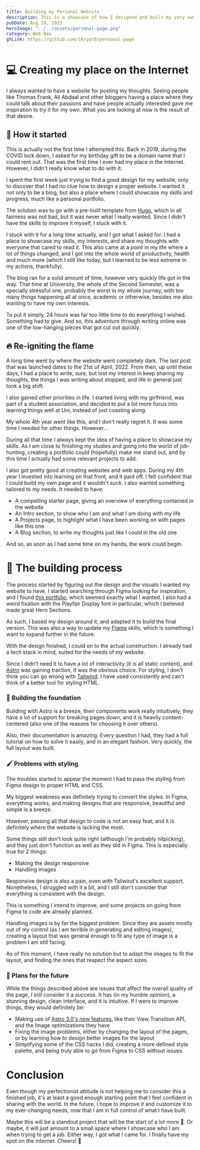 ```yaml
---
title: Building my Personal Website
description: This is a showcase of how I designed and built my very own website from scratch
pubDate: Aug 18, 2023
heroImage: "../../assets/personal-page.png"
category: Web Dev
ghLink: https://github.com/1Krypt0/personal-page
---
```


# 💻 Creating my place on the Internet

I always wanted to have a website for posting my thoughts. Seeing people like Thomas Frank, Ali Abdaal and other bloggers having a place where they could talk about their passions and have people actually interested gave me inspiration to try it for my own. What you are looking at now is the result of that desire.

## 🌱 How it started

This is actually not the first time I attempted this. Back in 2019, during the COVID lock down, I asked for my birthday gift to be a domain name that I could rent out. That was the first time I ever had my place in the internet. However, I didn't really know what to do with it.

I spent the first week just trying to find a good design for my website, only to discover that I had no clue how to design a proper website. I wanted it not only to be a blog, but also a place where I could showcase my skills and progress, much like a personal portfolio.

The solution was to go with a pre-built template from [Hugo](https://gohugo.io/), which in all fairness was not bad, but it was never what I really wanted. Since I didn't have the skills to improve it myself, I stuck with it.

I stuck with it for a long time actually, and I got what I asked for. I had a place to showcase my skills, my interests, and share my thoughts with everyone that cared to read it. This also came at a point in my life where a lot of things changed, and I got into the whole world of productivity, health and much more (which I still like today, but I learned to be less extreme in my actions, thankfully).

The blog ran for a solid amount of time, however very quickly life got in the way. That time at University, the whole of the Second Semester, was a specially stressful one, probably the worst in my whole journey, with too many things happening all at once, academic or otherwise, besides me also wanting to have my own interests.

To put it simply, 24 hours was far too little time to do everything I wished. Something had to give. And so, this adventure through writing online was one of the low-hanging pieces that got cut out quickly.

## 🔥 Re-igniting the flame

A long time went by where the website went completely dark. The last post that was launched dates to the 21st of April, 2022. From then, up until these days, I had a place to write, sure, but lost my interest in keep sharing my thoughts, the things I was writing about stopped, and life in general just took a big shift.

I also gained other priorities in life. I started living with my girlfriend, was part of a student association, and decided to put a lot more focus into learning things well at Uni, instead of just coasting along.

My whole 4th year went like this, and I don't really regret it. It was some time I needed for other things. However...

During all that time I always kept the idea of having a place to showcase my skills. As I am close to finishing my studies and going into the world of job-hunting, creating a portfolio could (hopefully) make me stand out, and by this time I actually had some relevant projects to add.

I also got pretty good at creating websites and web apps. During my 4th year I invested into learning on that front, and it paid off. I felt confident that I could build my own page and it wouldn't suck. I also wanted something tailored to my needs. It needed to have:

- A compelling starter page, giving an overview of everything contained in the website
- An Intro section, to show who I am and what I am doing with my life
- A Projects page, to highlight what I have been working on with pages like this one
- A Blog section, to write my thoughts just like I could in the old one

And so, as soon as I had some time on my hands, the work could begin.

# 🔨 The building process

The process started by figuring out the design and the visuals I wanted my website to have. I started searching through Figma looking for inspiration, and I found [this portfolio](https://www.figma.com/community/file/882879599442878081), which seemed exactly what I wanted. I also had a weird fixation with the Playfair Display font in particular, which I believed made great Hero Sections.

As such, I based my design around it, and adapted it to build the final version. This was also a way to update my [Figma](https://www.figma.com/) skills, which is something I want to expand further in the future.

With the design finished, I could on to the actual construction. I already had a tech stack in mind, suited for the needs of my website.

Since I didn't need it to have a lot of interactivity (it is all static content), and [Astro](https://astro.build/) was gaining traction, it was the obvious choice. For styling, I don't think you can go wrong with [Tailwind](https://tailwindcss.com/). I have used consistently and can't think of a better tool for styling HTML.

### 🧱 Building the foundation

Building with Astro is a breeze, their components work really intuitively, they have a lot of support for breaking pages down, and it is heavily content-centered (also one of the reasons for choosing it over others).

Also, their documentation is amazing. Every question I had, they had a full tutorial on how to solve it easily, and in an elegant fashion. Very quickly, the full layout was built.

### 🖌 Problems with styling

The troubles started to appear the moment I had to pass the styling from Figma design to proper HTML and CSS.

My biggest weakness was definitely trying to convert the styles. In Figma, everything works, and making designs that are responsive, beautiful and simple is a breeze.

However, passing all that design to code is not an easy feat, and it is definitely where the website is lacking the most.

Some things still don't look quite right (although I'm probably nitpicking), and they just don't function as well as they did in Figma. This is especially true for 2 things:

- Making the design responsive
- Handling images

Responsive design is also a pain, even with Tailwind's excellent support. Nonetheless, I struggled with it a bit, and I still don't consider that everything is consistent with the design.

This is something I intend to improve, and some projects on going from Figma to code are already planned.

Handling images is by far the biggest problem. Since they are assets mostly out of my control (as I am terrible in generating and editing images), creating a layout that was general enough to fit any type of image is a problem I am still facing.

As of this moment, I have really no solution but to adapt the images to fit the layout, and finding the ones that respect the aspect sizes.

### 🚧 Plans for the future

While the things described above are issues that affect the overall quality of the page, I still consider it a success. It has (in my humble opinion), a stunning design, clean interface, and it is intuitive. If I were to improve things, they would definitely be:

- Making use of [Astro 3.0's new features](https://astro.build/blog/astro-3/), like their View Transition API, and the Image optimizations they have
- Fixing the image problems, either by changing the layout of the pages, or by learning how to design better images for the layout
- Simplifying some of the CSS hacks I did, creating a more defined style palette, and being truly able to go from Figma to CSS without issues.

# Conclusion

Even though my perfectionist attitude is not helping me to consider this a finished job, it's at least a good enough starting point that I feel confident in sharing with the world. In the future, I hope to improve it and customize it to my ever-changing needs, now that I am in full control of what I have built.

Maybe this will be a standout project that will be the start of a lot more 👀. Or maybe, it will just amount to a small space where I showcase who I am when trying to get a job. Either way, I got what I came for. I finally have my spot on the internet. Cheers! 🎉
